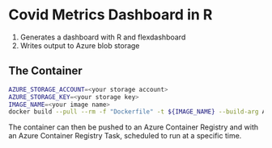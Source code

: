 Covid Metrics Dashboard in R
============================

1. Generates a dashboard with R and flexdashboard
2. Writes output to Azure blob storage

## The Container

```sh
AZURE_STORAGE_ACCOUNT=<your storage account>
AZURE_STORAGE_KEY=<your storage key>
IMAGE_NAME=<your image name>
docker build --pull --rm -f "Dockerfile" -t ${IMAGE_NAME} --build-arg AZURE_STORAGE_ACCOUNT=${AZURE_STORAGE_ACCOUNT} --build-arg AZURE_STORAGE_KEY=${AZURE_STORAGE_KEY} .
```

The container can then be pushed to an Azure Container Registry and with an Azure Container Registry Task, scheduled to run at a specific time.


